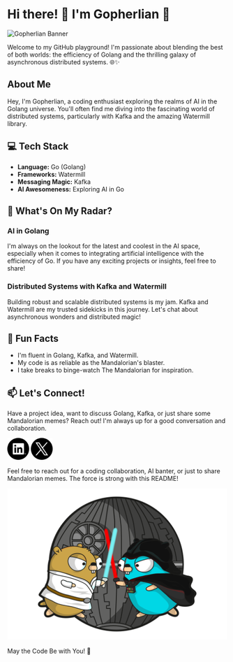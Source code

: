 # Hi there! 👋 I'm Gopherlian 🚀

![Gopherlian Banner](images/Gopherlian.png)

Welcome to my GitHub playground! I'm passionate about blending the best of both worlds: the efficiency of Golang and the thrilling galaxy of asynchronous distributed systems. 🌐✨

## About Me

Hey, I'm Gopherlian, a coding enthusiast exploring the realms of AI in the Golang universe. You'll often find me diving into the fascinating world of distributed systems, particularly with Kafka and the amazing Watermill library.

## 💻 Tech Stack

- **Language:** Go (Golang)
- **Frameworks:** Watermill
- **Messaging Magic:** Kafka
- **AI Awesomeness:** Exploring AI in Go

## 🚀 What's On My Radar?

### AI in Golang
I'm always on the lookout for the latest and coolest in the AI space, especially when it comes to integrating artificial intelligence with the efficiency of Go. If you have any exciting projects or insights, feel free to share!

### Distributed Systems with Kafka and Watermill
Building robust and scalable distributed systems is my jam. Kafka and Watermill are my trusted sidekicks in this journey. Let's chat about asynchronous wonders and distributed magic!

## 🌌 Fun Facts

- I'm fluent in Golang, Kafka, and Watermill.
- My code is as reliable as the Mandalorian's blaster.
- I take breaks to binge-watch The Mandalorian for inspiration. 

## 📫 Let's Connect!

Have a project idea, want to discuss Golang, Kafka, or just share some Mandalorian memes? Reach out! I'm always up for a good conversation and collaboration.

[<img src="images/linkedin.png" alt="LinkedIN" width="50">](https://www.linkedin.com/in/gopherlian)
[<img src="images/twitter.png" alt="Twitter" width="50">](https://twitter.com/a_l_b_e_r_t_o__)

Feel free to reach out for a coding collaboration, AI banter, or just to share Mandalorian memes. The force is strong with this README!

![Go Star Wars](images/Go_StarWars.png)

May the Code Be with You! 🖖

